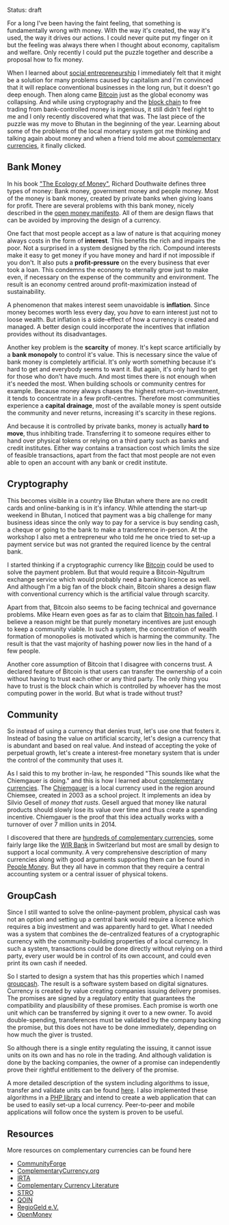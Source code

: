 Status: draft

For a long I've been having the faint feeling, that something is fundamentally wrong with money. With the way it's created, the way it's used, the way it drives our actions. I could never quite put my finger on it but the feeling was always there when I thought about economy, capitalism and welfare. Only recently I could put the puzzle together and describe a proposal how to fix money.

When I learned about [social entrepreneurship] I immediately felt that it might be a solution for many problems caused by capitalism and I'm convinced that it will replace conventional businesses in the long run, but it doesn't go deep enough. Then along came [Bitcoin] just as the global economy was collapsing. And while using cryptography and the [block chain] to free trading from bank-controlled money is ingenious, it still didn't feel right to me and I only recently discovered what that was. The last piece of the puzzle was my move to Bhutan in the beginning of the year. Learning about some of the problems of the local monetary system got me thinking and talking again about money and when a friend told me about [complementary currencies], it finally clicked.

[social entrepreneurship]: https://en.wikipedia.org/wiki/Social_entrepreneurship
[Bitcoin]: https://bitcoin.org/
[block chain]: https://en.wikipedia.org/wiki/Block_chain_(database)
[complementary currencies]: https://en.wikipedia.org/wiki/Complementary_currency

## Bank Money

In his book ["The Ecology of Money"][eom], Richard Douthwaite defines three types of money: Bank money, government money and people money. Most of the money is bank money, created by private banks when giving loans for profit. There are several problems with this bank money, nicely described in the [open money manifesto][manifesto]. All of them are design flaws that can be avoided by improving the design of a currency.

One fact that most people accept as a law of nature is that acquiring money always costs in the form of **interest**. This benefits the rich and impairs the poor. Not a surprised in a system designed by the rich. Compound interests make it easy to get money if you have money and hard if not impossible if you don't. It also puts a **profit-pressure** on the every business that ever took a loan. This condemns the economy to eternally grow just to make even, if necessary on the expense of the community and environment. The result is an economy centred around profit-maximization instead of sustainability.

A phenomenon that makes interest seem unavoidable is **inflation**. Since money becomes worth less every day, you *have* to earn interest just not to loose wealth. But inflation is a side-effect of how a currency is created and managed. A better design could incorporate the incentives that inflation provides without its disadvantages.

Another key problem is the **scarcity** of money. It's kept scarce artificially by a **bank monopoly** to control it's value. This is necessary since the value of bank money is completely artificial. It's only worth something because it's hard to get and everybody seems to want it. But again, it's only hard to get for those who don't have much. And most times there is not enough when it's needed the most. When building schools or community centres for example. Because money always chases the highest return-on-investment, it tends to concentrate in a few profit-centres. Therefore most communities experience a **capital drainage**, most of the available money is spent outside the community and never returns, increasing it's scarcity in these regions.

And because it is controlled by private banks, money is actually **hard to move**, thus inhibiting trade. Transferring it to someone requires either to hand over physical tokens or relying on a third party such as banks and credit institutes. Either way contains a transaction cost which limits the size of feasible transactions, apart from the fact that most people are not even able to open an account with any bank or credit institute.

[eom]: http://www.feasta.org/documents/moneyecology/contents.htm
[manifesto]: http://www.openmoney.org/top/omanifesto.html

## Cryptography

This becomes visible in a country like Bhutan where there are no credit cards and online-banking is in it's infancy. While attending the start-up weekend in Bhutan, I noticed that payment was a big challenge for many business ideas since the only way to pay for a service is buy sending cash, a cheque or going to the bank to make a transference in-person. At the workshop I also met a entrepreneur who told me he once tried to set-up a payment service but was not granted the required licence by the central bank.

I started thinking if a cryptographic currency like [Bitcoin] could be used to solve the payment problem. But that would require a Bitcoin-Ngultrum exchange service which would probably need a banking licence as well. And although I'm a big fan of the block chain, Bitcoin shares a design flaw with conventional currency which is the artificial value through scarcity.

Apart from that, Bitcoin also seems to be facing technical and governance problems. Mike Hearn even goes as far as to claim that [Bitcoin has failed][hearn]. I believe a reason might be that purely monetary incentives are just enough to keep a community viable. In such a system, the concentration of wealth formation of monopolies is motivated which is harming the community. The result is that the vast majority of hashing power now lies in the hand of a few people.

Another core assumption of Bitcoin that I disagree with concerns trust. A declared feature of Bitcoin is that users can transfer the ownership of a coin without having to trust each other or any third party. The only thing you have to trust is the block chain which is controlled by whoever has the most computing power in the world. But what is trade without trust?

[hearn]: https://medium.com/@octskyward/the-resolution-of-the-bitcoin-experiment-dabb30201f7

## Community

So instead of using a currency that denies trust, let's use one that fosters it. Instead of basing the value on artificial scarcity, let's design a currency that is abundant and based on real value. And instead of accepting the yoke of perpetual growth, let's create a interest-free monetary system that is under the control of the community that uses it.

As I said this to my brother in-law, he responded "This sounds like what the Chiemgauer is doing." and this is how I learned about [complementary currencies]. The [Chiemgauer] is a local currency used in the region around Chiemsee, created in 2003 as a school project. It implements an idea by Silvio Gesell of *money that rusts*. Gesell argued that money like natural products should slowly lose its value over time and thus create a spending incentive. Chiemgauer is the proof that this idea actually works with a turnover of over 7 million units in 2014.

I discovered that there are [hundreds of complementary currencies][list], some fairly large like the [WIR Bank] in Switzerland but most are small by design to support a local community. A very comprehensive description of many currencies along with good arguments supporting them can be found in [People Money]. But they all have in common that they require a central accounting system or a central issuer of physical tokens.

[Chiemgauer]: http://www.chiemgauer.info/
[list]: https://en.wikipedia.org/wiki/Local_currency#List_of_local_currencies
[WIR Bank]: http://www.wir.ch
[People Money]: http://www.lietaer.com/writings/books/people-money/

## GroupCash

Since I still wanted to solve the online-payment problem, physical cash was not an option and setting up a central bank would require a licence which requires a big investment and was apparently hard to get. What I needed was a system that combines the de-centralized features of a cryptographic currency with the community-building properties of a local currency. In such a system, transactions could be done directly without relying on a third party, every user would be in control of its own account, and could even print its own cash if needed.

So I started to design a system that has this properties which I named [groupcash]. The result is a software system based on digital signatures. Currency is created by value creating companies issuing delivery promises. The promises are signed by a regulatory entity that guarantees the compatibility and plausibility of these promises. Each promise is worth one unit which can be transferred by signing it over to a new owner. To avoid double-spending, transferences must be validated by the company backing the promise, but this does not have to be done immediately, depending on how much the giver is trusted.

So although there is a single entity regulating the issuing, it cannot issue units on its own and has no role in the trading. And although validation is done by the backing companies, the owner of a promise can independently prove their rightful entitlement to the delivery of the promise.

A more detailed description of the system including algorithms to issue, transfer and validate units can be found [here][whitepaper]. I also implemented these algorithms in a [PHP library] and intend to create a web application that can be used to easily set-up a local currency. Peer-to-peer and mobile applications will follow once the system is proven to be useful.

[groupcash]: https://github.com/groupcash/
[whitepaper]: https://github.com/groupcash/core/
[PHP library]: https://github.com/groupcash/php/

## Resources

More resources on complementary currencies can be found here

- [CommunityForge](http://CommunityForge.net/en)
- [ComplementaryCurrency.org](http://complementarycurrency.org)
- [IRTA](http://irta.com)
- [Complementary Currency Literature](http://cc-literature.de)
- [STRO](http://socialtrade.org)
- [QOIN](qoin.org)
- [RegioGeld e.V.](http://regiogeld.de)
- [OpenMoney](http://openmoney.org)
